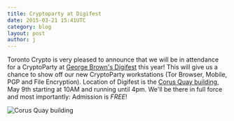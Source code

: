 ```yaml
---
title: Cryptoparty at Digifest
date: 2015-03-21 15:41UTC
category: blog
layout: post
author: j
---
```


Toronto Crypto is very pleased to announce that we will
be in attendance for a CryptoParty at [George Brown's Digifest](http://torontodigifest.ca/2015) this year! This
will give us a chance to show off our new CryptoParty
workstations (Tor Browser, Mobile, PGP and File Encryption).
Location of Digifest is the [Corus Quay building](http://www.yelp.ca/biz/corus-quay-toronto), May 9th
starting at 10AM and running until 4pm. We'll be there in full
force and most importantly: Admission is $FREE$!

![Corus Quay building](https://torontocrypto.org/img/o.jpg)
